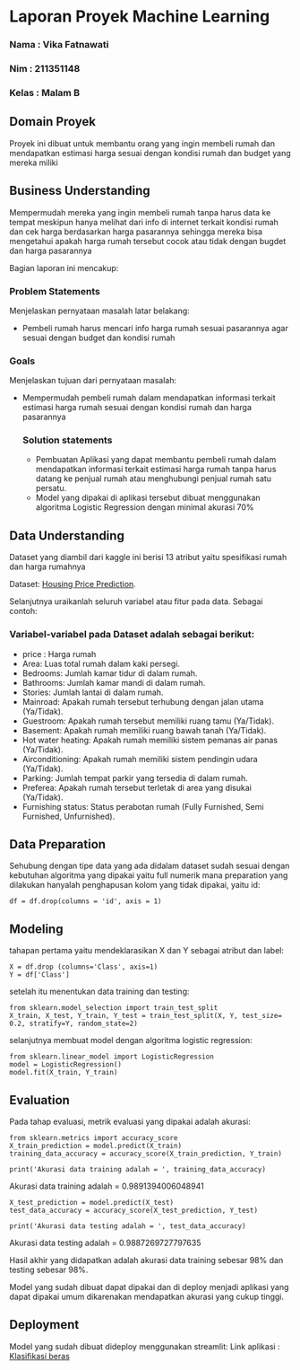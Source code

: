 # Laporan Proyek Machine Learning
### Nama : Vika Fatnawati
### Nim : 211351148
### Kelas : Malam B

## Domain Proyek

Proyek ini dibuat untuk membantu orang yang ingin membeli rumah dan mendapatkan estimasi harga sesuai dengan kondisi rumah dan budget yang mereka miliki

## Business Understanding

Mempermudah mereka yang ingin membeli rumah tanpa harus data ke tempat meskipun hanya melihat dari info di internet terkait kondisi rumah dan cek harga berdasarkan harga pasarannya sehingga mereka bisa mengetahui apakah harga rumah tersebut cocok atau tidak dengan bugdet dan harga pasarannya

Bagian laporan ini mencakup:

### Problem Statements

Menjelaskan pernyataan masalah latar belakang:
- Pembeli rumah harus mencari info harga rumah sesuai pasarannya agar sesuai dengan budget dan kondisi rumah

### Goals

Menjelaskan tujuan dari pernyataan masalah:
- Mempermudah pembeli rumah dalam mendapatkan informasi terkait estimasi harga rumah sesuai dengan kondisi rumah dan harga pasarannya

    ### Solution statements
    - Pembuatan Aplikasi yang dapat membantu pembeli rumah dalam mendapatkan informasi terkait estimasi harga rumah tanpa harus datang ke penjual rumah atau menghubungi penjual rumah satu persatu.
    - Model yang dipakai di aplikasi tersebut dibuat menggunakan algoritma Logistic Regression dengan minimal akurasi 70%

## Data Understanding
Dataset yang diambil dari kaggle ini berisi 13 atribut yaitu spesifikasi rumah dan harga rumahnya

Dataset: [Housing Price Prediction](https://www.kaggle.com/datasets/harishkumardatalab/housing-price-prediction/data).

Selanjutnya uraikanlah seluruh variabel atau fitur pada data. Sebagai contoh:  

### Variabel-variabel pada Dataset adalah sebagai berikut:
- price : Harga rumah 
- Area: Luas total rumah dalam kaki persegi.
- Bedrooms: Jumlah kamar tidur di dalam rumah.
- Bathrooms: Jumlah kamar mandi di dalam rumah.
- Stories: Jumlah lantai di dalam rumah.
- Mainroad: Apakah rumah tersebut terhubung dengan jalan utama (Ya/Tidak).
- Guestroom: Apakah rumah tersebut memiliki ruang tamu (Ya/Tidak).
- Basement: Apakah rumah memiliki ruang bawah tanah (Ya/Tidak).
- Hot water heating: Apakah rumah memiliki sistem pemanas air panas (Ya/Tidak).
- Airconditioning: Apakah rumah memiliki sistem pendingin udara (Ya/Tidak).
- Parking: Jumlah tempat parkir yang tersedia di dalam rumah.
- Preferea: Apakah rumah tersebut terletak di area yang disukai (Ya/Tidak).
- Furnishing status: Status perabotan rumah (Fully Furnished, Semi Furnished, Unfurnished).

## Data Preparation
Sehubung dengan tipe data yang ada didalam dataset sudah sesuai dengan kebutuhan algoritma yang dipakai yaitu full numerik mana preparation yang dilakukan hanyalah penghapusan kolom yang tidak dipakai, yaitu id:
```
df = df.drop(columns = 'id', axis = 1)
```

## Modeling
tahapan pertama yaitu mendeklarasikan X dan Y sebagai atribut dan label:
```
X = df.drop (columns='Class', axis=1)
Y = df['Class']
```
setelah itu menentukan data training dan testing:
```
from sklearn.model_selection import train_test_split
X_train, X_test, Y_train, Y_test = train_test_split(X, Y, test_size= 0.2, stratify=Y, random_state=2)
```
selanjutnya membuat model dengan algoritma logistic regression:
```
from sklearn.linear_model import LogisticRegression
model = LogisticRegression()
model.fit(X_train, Y_train)
```

## Evaluation
Pada tahap evaluasi, metrik evaluasi yang dipakai adalah akurasi:
```
from sklearn.metrics import accuracy_score
X_train_prediction = model.predict(X_train)
training_data_accuracy = accuracy_score(X_train_prediction, Y_train)
```
```
print('Akurasi data training adalah = ', training_data_accuracy)
```
Akurasi data training adalah =  0.9891394006048941
```
X_test_prediction = model.predict(X_test)
test_data_accuracy = accuracy_score(X_test_prediction, Y_test)
```
```
print('Akurasi data testing adalah = ', test_data_accuracy)
```
Akurasi data testing adalah =  0.9887269727797635

Hasil akhir yang didapatkan adalah akurasi data training sebesar 98% dan testing sebesar 98%.

Model yang sudah dibuat dapat dipakai dan di deploy menjadi aplikasi yang dapat dipakai umum dikarenakan mendapatkan akurasi yang cukup tinggi.

## Deployment
Model yang sudah dibuat dideploy menggunakan streamlit:
Link aplikasi : [Klasifikasi beras](klasifikasi-beras-vika)

